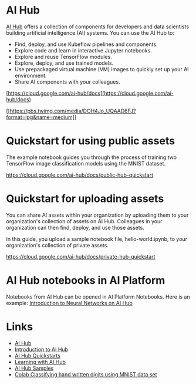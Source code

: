 
# AI Hub

[AI Hub](https://aihub.cloud.google.com/u/0/) offers a collection of components for developers and data scientists building artificial intelligence (AI) systems. You can use the AI Hub to:

- Find, deploy, and use Kubeflow pipelines and components.
- Explore code and learn in interactive Jupyter notebooks.
- Explore and reuse TensorFlow modules.
- Explore, deploy, and use trained models.
- Use prepackaged virtual machine (VM) images to quickly set up your AI environment.
- Share AI components with your colleagues.


[https://cloud.google.com/ai-hub/docs](https://cloud.google.com/ai-hub/docs)


[[https://pbs.twimg.com/media/DOH4Jo_UQAAD6FJ?format=jpg&name=medium]]
# Quickstart for using public assets

The example notebook guides you through the process of training two TensorFlow image classification models using the MNIST dataset.

https://cloud.google.com/ai-hub/docs/public-hub-quickstart

# Quickstart for uploading assets

You can share AI assets within your organization by uploading them to your organization's collection of assets on AI Hub. Colleagues in your organization can then find, deploy, and use those assets.

In this guide, you upload a sample notebook file, hello-world.ipynb, to your organization's collection of private assets.

https://cloud.google.com/ai-hub/docs/private-hub-quickstart

# AI Hub notebooks in AI Platform

Notebooks from AI Hub can be opened in AI Platform Notebooks. Here is an example:
[Introduction to Neural Networks on AI Hub](https://aihub.cloud.google.com/p/products%2Fbda88ef5-fbf1-4d54-8d61-51433f30cb47)

# Links

- [AI Hub](https://aihub.cloud.google.com/u/0/)
- [Introduction to AI Hub](https://cloud.google.com/ai-hub/docs/introduction)
- [AI Hub Quickstarts](https://cloud.google.com/ai-hub/docs/quickstarts)
- [Learning with AI Hub](https://cloud.google.com/ai-hub/docs/learn)
- [AI Hub Samples](https://cloud.google.com/ai-hub/docs/samples)
- [Colab Classifying hand written digits using MNIST data set](https://colab.research.google.com/notebooks/mlcc/multi-class_classification_of_handwritten_digits.ipynb)

